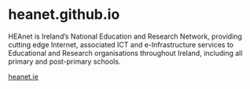 # heanet.github.io

HEAnet is Ireland’s National Education and Research Network, providing cutting edge Internet, associated ICT and e-Infrastructure services to Educational and Research organisations throughout Ireland, including all primary and post-primary schools.


[heanet.ie](http://www.heanet.ie)


